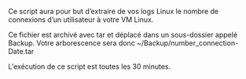 Ce script aura pour but d’extraire de vos logs Linux le nombre de connexions
d’un utilisateur à votre VM Linux.


Ce fichier est archivé avec tar et déplacé dans un sous-dossier
appelé Backup.
Votre arborescence sera donc ~/Backup/number_connection-Date.tar

L'exécution de ce script est toutes les 30 minutes.
